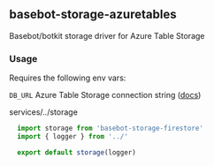 ## basebot-storage-azuretables

Basebot/botkit storage driver for Azure Table Storage

### Usage

Requires the following env vars:

`DB_URL` Azure Table Storage connection string ([docs](https://docs.microsoft.com/en-us/azure/storage/common/storage-configure-connection-string))

services/../storage
```javascript
  import storage from 'basebot-storage-firestore'
  import { logger } from '../'

  export default storage(logger)
```
